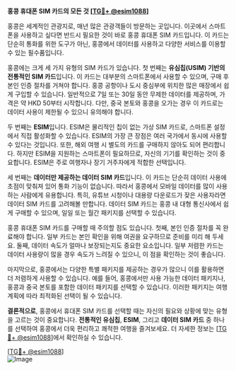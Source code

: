 **홍콩 휴대폰 SIM 카드의 모든 것 [[TG💪+ @esim1088](https://t.me/s/esim1088)]**

홍콩은 세계적인 관광지로, 매년 많은 관광객들이 방문하는 곳입니다. 이곳에서 스마트폰을 사용하고 싶다면 반드시 필요한 것이 바로 홍콩 휴대폰 SIM 카드입니다. 이 카드는 단순히 통화를 위한 도구가 아닌, 홍콩에서 데이터를 사용하고 다양한 서비스를 이용할 수 있는 필수품입니다.

홍콩에는 크게 세 가지 유형의 SIM 카드가 있습니다. 첫 번째는 **유심칩(USIM) 기반의 전통적인 SIM 카드**입니다. 이 카드는 대부분의 스마트폰에서 사용할 수 있으며, 구매 후 본인 인증 절차를 거쳐야 합니다. 홍콩 공항이나 도시 중심부에 위치한 많은 매장에서 쉽게 구입할 수 있습니다. 일반적으로 7일 또는 30일 동안 무제한 데이터를 제공하며, 가격은 약 HKD 50부터 시작합니다. 다만, 중국 본토와 홍콩을 오가는 경우 이 카드로는 데이터 사용이 제한될 수 있으니 유의해야 합니다.

두 번째는 **ESIM**입니다. ESIM은 물리적인 칩이 없는 가상 SIM 카드로, 스마트폰 설정에서 직접 활성화할 수 있습니다. ESIM의 가장 큰 장점은 여러 국가에서 동시에 사용할 수 있다는 것입니다. 또한, 해외 여행 시 별도의 카드를 구매하지 않아도 되어 편리합니다. 하지만 ESIM을 지원하는 스마트폰이 필요하므로, 자신의 기기를 확인하는 것이 중요합니다. ESIM은 주로 여행자나 장기 거주자에게 적합한 선택입니다.

세 번째는 **데이터만 제공하는 데이터 SIM 카드**입니다. 이 카드는 단순히 데이터 사용에 초점이 맞춰져 있어 통화 기능이 없습니다. 따라서 홍콩에서 모바일 데이터를 많이 사용하는 사람에게 유용합니다. 특히, 유튜브 시청이나 대용량 다운로드가 잦은 사용자라면 데이터 SIM 카드를 고려해볼 만합니다. 데이터 SIM 카드는 홍콩 내 대형 통신사에서 쉽게 구매할 수 있으며, 일일 또는 월간 패키지를 선택할 수 있습니다.

홍콩 휴대폰 SIM 카드를 구매할 때 주의할 점도 있습니다. 첫째, 본인 인증 절차를 꼭 완료해야 합니다. 일부 카드는 본인 확인을 위해 여권을 요구하므로 준비를 미리 해 두세요. 둘째, 데이터 속도가 얼마나 보장되는지도 중요한 요소입니다. 일부 저렴한 카드는 데이터 사용량이 많을 경우 속도가 느려질 수 있으니, 이 점을 확인하는 것이 좋습니다.

마지막으로, 홍콩에서는 다양한 특별 패키지를 제공하는 경우가 많으니 이를 활용하면 더 저렴하게 사용할 수 있습니다. 예를 들어, 홍콩에서만 사용 가능한 데이터 패키지나, 홍콩과 중국 본토를 포함한 데이터 패키지를 선택할 수 있습니다. 이러한 패키지는 여행 계획에 따라 최적화된 선택이 될 수 있습니다.

**결론적으로**, 홍콩에서 휴대폰 SIM 카드를 선택할 때는 자신의 필요와 상황에 맞는 유형을 고르는 것이 중요합니다. **전통적인 유심칩**, **ESIM**, 그리고 **데이터 SIM 카드** 중 하나를 선택하여 홍콩에서 더욱 편리하고 쾌적한 여행을 즐겨보세요. 더 자세한 정보는 [[TG💪+ @esim1088](https://t.me/s/esim1088)]에서 확인하실 수 있습니다.

[[TG💪+ @esim1088](https://t.me/s/esim1088)]  
![Image](https://i.postimg.cc/Y0z9fWf4/image.png)